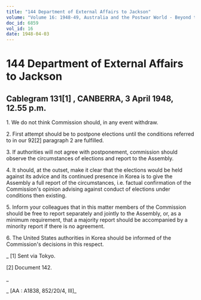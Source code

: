 ```yaml
---
title: "144 Department of External Affairs to Jackson"
volume: "Volume 16: 1948-49, Australia and the Postwar World - Beyond the Region"
doc_id: 6859
vol_id: 16
date: 1948-04-03
---
```


# 144 Department of External Affairs to Jackson

## Cablegram 131[1] , CANBERRA, 3 April 1948, 12.55 p.m.

1\. We do not think Commission should, in any event withdraw.

2\. First attempt should be to postpone elections until the conditions referred to in our 92[2] paragraph 2 are fulfilled.

3\. If authorities will not agree with postponement, commission should observe the circumstances of elections and report to the Assembly.

4\. It should, at the outset, make it clear that the elections would be held against its advice and its continued presence in Korea is to give the Assembly a full report of the circumstances, i.e. factual confirmation of the Commission's opinion advising against conduct of elections under conditions then existing.

5\. Inform your colleagues that in this matter members of the Commission should be free to report separately and jointly to the Assembly, or, as a minimum requirement, that a majority report should be accompanied by a minority report if there is no agreement.

6\. The United States authorities in Korea should be informed of the Commission's decisions in this respect.

_ [1] Sent via Tokyo.

[2] Document 142.

_

_ [AA : A1838, 852/20/4, III]_
